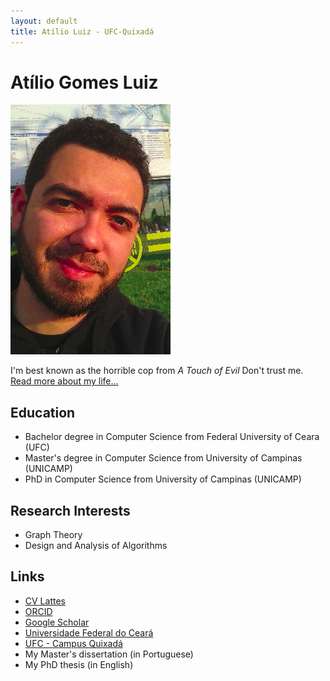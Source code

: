 ```yaml
---
layout: default
title: Atílio Luiz - UFC-Quixadá
---
```

<div class="blurb">
	<h1>Atílio Gomes Luiz</h1>
	<img src="atilio.png" alt="atilio">
	<p>I'm best known as the horrible cop from <em>A Touch of Evil</em> Don't trust me. <a href="/about">Read more about my life...</a></p>
	<h2>Education</h2>
        <ul>
	<li>Bachelor degree in Computer Science from Federal University of Ceara (UFC)</li>
        <li>Master's degree in Computer Science from University of Campinas (UNICAMP)</li>
        <li>PhD in Computer Science from University of Campinas (UNICAMP)</li>
	</ul>
	<h2>Research Interests</h2>			
            <ul>
            <li>Graph Theory</li>
            <li>Design and Analysis of Algorithms</li>
	    </ul>
        <h2>Links</h2>			
            <ul>
            <li><a href="http://buscatextual.cnpq.br/buscatextual/visualizacv.do?id=K4261453U6" title="CV Lattes" target="_blank">CV Lattes</a></li>
            <li><a href="https://orcid.org/0000-0002-6177-403X" title="Google Scholar" target="_blank">ORCID</a></li>
            <li><a href="https://scholar.google.com.br/citations?user=SoW-AFAAAAAJ&hl=pt-BR&oi=ao&hl=pt-BR" title="Google Scholar" target="_blank">Google Scholar</a></li>
		    <li><a href="https://www.ufc.br" title="UFC" target="_blank">Universidade Federal do Ceará</a></li>
		    <li><a href="https://www.quixada.ufc.br" title="UFC Quixadá" target="_blank">UFC - Campus Quixadá</a></li>
		    <li><a href="http://repositorio.unicamp.br/jspui/handle/REPOSIP/275526" target="_blank"></a>My Master's dissertation (in Portuguese)</li>
		    <li><a href="http://repositorio.unicamp.br/jspui/handle/REPOSIP/332078" target="_blank"></a>My PhD thesis (in English)</li>
	    </ul>
</div><!-- /.blurb -->
